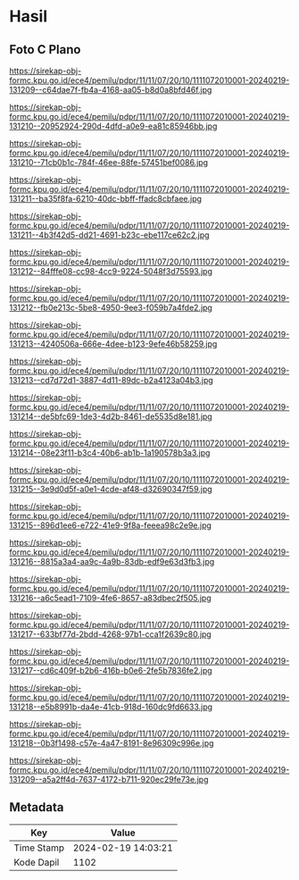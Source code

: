# Hasil

## Foto C Plano

https://sirekap-obj-formc.kpu.go.id/ece4/pemilu/pdpr/11/11/07/20/10/1111072010001-20240219-131209--c64dae7f-fb4a-4168-aa05-b8d0a8bfd46f.jpg

https://sirekap-obj-formc.kpu.go.id/ece4/pemilu/pdpr/11/11/07/20/10/1111072010001-20240219-131210--20952924-290d-4dfd-a0e9-ea81c85946bb.jpg

https://sirekap-obj-formc.kpu.go.id/ece4/pemilu/pdpr/11/11/07/20/10/1111072010001-20240219-131210--71cb0b1c-784f-46ee-88fe-57451bef0086.jpg

https://sirekap-obj-formc.kpu.go.id/ece4/pemilu/pdpr/11/11/07/20/10/1111072010001-20240219-131211--ba35f8fa-6210-40dc-bbff-ffadc8cbfaee.jpg

https://sirekap-obj-formc.kpu.go.id/ece4/pemilu/pdpr/11/11/07/20/10/1111072010001-20240219-131211--4b3f42d5-dd21-4691-b23c-ebe117ce62c2.jpg

https://sirekap-obj-formc.kpu.go.id/ece4/pemilu/pdpr/11/11/07/20/10/1111072010001-20240219-131212--84fffe08-cc98-4cc9-9224-5048f3d75593.jpg

https://sirekap-obj-formc.kpu.go.id/ece4/pemilu/pdpr/11/11/07/20/10/1111072010001-20240219-131212--fb0e213c-5be8-4950-9ee3-f059b7a4fde2.jpg

https://sirekap-obj-formc.kpu.go.id/ece4/pemilu/pdpr/11/11/07/20/10/1111072010001-20240219-131213--4240506a-666e-4dee-b123-9efe46b58259.jpg

https://sirekap-obj-formc.kpu.go.id/ece4/pemilu/pdpr/11/11/07/20/10/1111072010001-20240219-131213--cd7d72d1-3887-4d11-89dc-b2a4123a04b3.jpg

https://sirekap-obj-formc.kpu.go.id/ece4/pemilu/pdpr/11/11/07/20/10/1111072010001-20240219-131214--de5bfc69-1de3-4d2b-8461-de5535d8e181.jpg

https://sirekap-obj-formc.kpu.go.id/ece4/pemilu/pdpr/11/11/07/20/10/1111072010001-20240219-131214--08e23f11-b3c4-40b6-ab1b-1a190578b3a3.jpg

https://sirekap-obj-formc.kpu.go.id/ece4/pemilu/pdpr/11/11/07/20/10/1111072010001-20240219-131215--3e9d0d5f-a0e1-4cde-af48-d32690347f59.jpg

https://sirekap-obj-formc.kpu.go.id/ece4/pemilu/pdpr/11/11/07/20/10/1111072010001-20240219-131215--896d1ee6-e722-41e9-9f8a-feeea98c2e9e.jpg

https://sirekap-obj-formc.kpu.go.id/ece4/pemilu/pdpr/11/11/07/20/10/1111072010001-20240219-131216--8815a3a4-aa9c-4a9b-83db-edf9e63d3fb3.jpg

https://sirekap-obj-formc.kpu.go.id/ece4/pemilu/pdpr/11/11/07/20/10/1111072010001-20240219-131216--a6c5ead1-7109-4fe6-8657-a83dbec2f505.jpg

https://sirekap-obj-formc.kpu.go.id/ece4/pemilu/pdpr/11/11/07/20/10/1111072010001-20240219-131217--633bf77d-2bdd-4268-97b1-cca1f2639c80.jpg

https://sirekap-obj-formc.kpu.go.id/ece4/pemilu/pdpr/11/11/07/20/10/1111072010001-20240219-131217--cd6c409f-b2b6-416b-b0e6-2fe5b7836fe2.jpg

https://sirekap-obj-formc.kpu.go.id/ece4/pemilu/pdpr/11/11/07/20/10/1111072010001-20240219-131218--e5b8991b-da4e-41cb-918d-160dc9fd6633.jpg

https://sirekap-obj-formc.kpu.go.id/ece4/pemilu/pdpr/11/11/07/20/10/1111072010001-20240219-131218--0b3f1498-c57e-4a47-8191-8e96309c996e.jpg

https://sirekap-obj-formc.kpu.go.id/ece4/pemilu/pdpr/11/11/07/20/10/1111072010001-20240219-131209--a5a2ff4d-7637-4172-b711-920ec29fe73e.jpg


## Metadata

| Key        | Value               |
| ---------- | ------------------- |
| Time Stamp | 2024-02-19 14:03:21 |
| Kode Dapil | 1102                |



